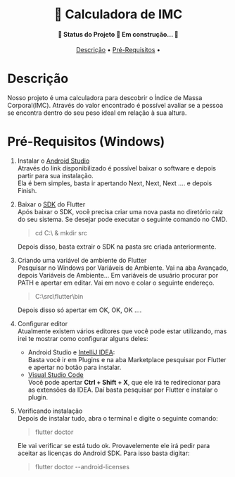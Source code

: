 <h1 align="center">🧮 Calculadora de IMC</h1>

<h4 align="center"> 
	🚧  Status do Projeto 🚀 Em construção...  🚧
</h4>

<p align="center">
 <a href="# Descrição">Descrição</a> •
 <a href="# Pré-Requisitos">Pré-Requisitos</a> •
</p>

# Descrição
Nosso projeto é uma calculadora para descobrir o Índice de Massa Corporal(IMC). Através do valor encontrado é possível avaliar se a pessoa se encontra dentro do seu peso ideal em relação à sua altura.

# Pré-Requisitos (Windows)
1. Instalar o [Android Studio](https://developer.android.com/studio/)  
Através do link disponibilizado é possível baixar o software e depois partir para sua instalação.  
Ela é bem simples, basta ir apertando Next, Next, Next .... e depois Finish.

2. Baixar o [SDK](https://flutter.dev/docs/get-started/install/windows) do Flutter  
Após baixar o SDK, você precisa criar uma nova pasta no diretório raiz do seu sistema. Se desejar pode executar o seguinte comando no CMD.
    > cd C:\ & mkdir src    
    
    Depois disso, basta extrair o SDK na pasta src criada anteriormente.
  
3. Criando uma variável de ambiente do Flutter  
Pesquisar no Windows por Variáveis de Ambiente. Vai na aba Avançado, depois Variáveis de Ambiente... Em variáveis de usuário procurar por PATH e apertar em editar. Vai em novo e colar o seguinte endereço.
    > C:\src\flutter\bin  

    Depois disso só apertar em OK, OK, OK ....

4. Configurar editor  
Atualmente existem vários editores que você pode estar utilizando, mas irei te mostrar como configurar alguns deles:  
    * Android Studio e [IntelliJ IDEA](https://www.jetbrains.com/pt-br/idea/):  
    Basta você ir em Plugins e na aba Marketplace pesquisar por Flutter e apertar no botão para instalar.
    * [Visual Studio Code](https://code.visualstudio.com/)  
    Você pode apertar **Ctrl + Shift + X**, que ele irá te redirecionar para as extensões da IDEA. Daí basta pesquisar por Flutter e instalar o plugin.

5. Verificando instalação  
Depois de instalar tudo, abra o terminal e digite o seguinte comando:
    > flutter doctor  

    Ele vai verificar se está tudo ok. Provavelemente ele irá pedir para aceitar as licenças do Android SDK. Para isso basta digitar:
    > flutter doctor --android-licenses  

    
